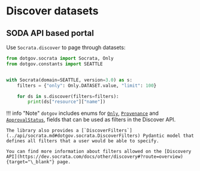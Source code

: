 # Discover datasets

## **SODA API** based portal

Use `Socrata.discover` to page through datasets:

```python
from dotgov.socrata import Socrata, Only
from dotgov.constants import SEATTLE


with Socrata(domain=SEATTLE, version=3.0) as s:
    filters = {"only": Only.DATASET.value, "limit": 100}

    for ds in s.discover(filters=filters):
        print(ds["resource"]["name"])
```

<!-- prettier-ignore -->
!!! info "Note"
    `dotgov` includes enums for [`Only`](../api/socrata.md#dotgov.socrata.Only), [`Provenance`](../api/socrata.md#dotgov.socrata.Provenance) and [`ApprovalStatus`](../api/socrata.md#dotgov.socrata.ApprovalStatus), fields that can be used as filters in the Discover API.

    The library also provides a [`DiscoverFilters`](../api/socrata.md#dotgov.socrata.DiscoverFilters) Pydantic model that defines all filters that a user would be able to specify.

    You can find more information about filters allowed on the [Discovery API](https://dev.socrata.com/docs/other/discovery#?route=overview){target="\_blank"} page.
